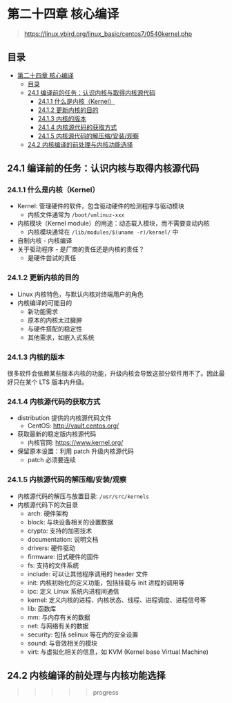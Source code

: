 # 第二十四章 核心编译

> <https://linux.vbird.org/linux_basic/centos7/0540kernel.php>

## 目录

- [第二十四章 核心编译](#第二十四章-核心编译)
  - [目录](#目录)
  - [24.1 编译前的任务：认识内核与取得内核源代码](#241-编译前的任务认识内核与取得内核源代码)
    - [24.1.1 什么是内核（Kernel）](#2411-什么是内核kernel)
    - [24.1.2 更新内核的目的](#2412-更新内核的目的)
    - [24.1.3 内核的版本](#2413-内核的版本)
    - [24.1.4 内核源代码的获取方式](#2414-内核源代码的获取方式)
    - [24.1.5 内核源代码的解压缩/安装/观察](#2415-内核源代码的解压缩安装观察)
  - [24.2 内核编译的前处理与内核功能选择](#242-内核编译的前处理与内核功能选择)

## 24.1 编译前的任务：认识内核与取得内核源代码

### 24.1.1 什么是内核（Kernel）

- Kernel: 管理硬件的软件，包含驱动硬件的检测程序与驱动模块
  - 内核文件通常为 `/boot/vmlinuz-xxx`
- 内核模块（Kernel module）的用途：动态载入模块，而不需要变动内核
  - 内核模块通常在 `/lib/modules/$(uname -r)/kernel/` 中
- 自制内核 - 内核编译
- 关于驱动程序 - 是厂商的责任还是内核的责任？
  - 是硬件尝试的责任

### 24.1.2 更新内核的目的

- Linux 内核特色，与默认内核对终端用户的角色
- 内核编译的可能目的
  - 新功能需求
  - 原本的内核太过臃肿
  - 与硬件搭配的稳定性
  - 其他需求，如嵌入式系统

### 24.1.3 内核的版本

很多软件会依赖某些版本内核的功能，升级内核会导致这部分软件用不了。因此最好只在某个 LTS
版本内升级。

### 24.1.4 内核源代码的获取方式

- distribution 提供的内核源代码文件
  - CentOS: <http://vault.centos.org/>
- 获取最新的稳定版内核源代码
  - 内核官网: <https://www.kernel.org/>
- 保留原本设置：利用 patch 升级内核源代码
  - patch 必须要连续

### 24.1.5 内核源代码的解压缩/安装/观察

- 内核源代码的解压与放置目录: `/usr/src/kernels`
- 内核源代码下的次目录
  - arch: 硬件架构
  - block: 与块设备相关的设置数据
  - crypto: 支持的加密技术
  - documentation: 说明文档
  - drivers: 硬件驱动
  - firmware: 旧式硬件的固件
  - fs: 支持的文件系统
  - include: 可以让其他程序调用的 header 文件
  - init: 内核初始化的定义功能，包括挂载与 init 进程的调用等
  - ipc: 定义 Linux 系统内进程间通信
  - kernel: 定义内核的进程、内核状态、线程、进程调度、进程信号等
  - lib: 函数库
  - mm: 与内存有关的数据
  - net: 与网络有关的数据
  - security: 包括 selinux 等在内的安全设置
  - sound: 与音效相关的模块
  - virt: 与虚拟化相关的信息，如 KVM (Kernel base Virtual Machine)

## 24.2 内核编译的前处理与内核功能选择

>>>>> progress
